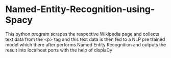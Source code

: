 # Named-Entity-Recognition-using-Spacy
This python program scrapes the respective Wikipedia page  and collects text data from the &lt;p> tag and this text data is then fed to a NLP pre trained model which there after performs Named Entity Recognition and outputs the result into localhost ports with the help of displaCy